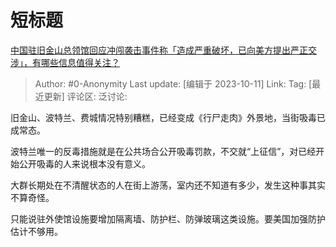 # 短标题
[中国驻旧金山总领馆回应冲闯袭击事件称「造成严重破坏，已向美方提出严正交涉」，有哪些信息值得关注？](https://www.zhihu.com/question/625419345/answer/3243934835)

> Author: #0-Anonymity
> Last update: [编辑于 2023-10-11]
> Link:
> Tag: [最近更新]
> 评论区:
> 泛讨论:

旧金山、波特兰、费城情况特别糟糕，已经变成《行尸走肉》外景地，当街吸毒已成常态。

波特兰唯一的反毒措施就是在公共场合公开吸毒罚款，不交就“上征信”，对已经开始公开吸毒的人来说根本没有意义。

大群长期处在不清醒状态的人在街上游荡，室内还不知道有多少，发生这种事其实不算奇怪。

只能说驻外使馆设施要增加隔离墙、防护栏、防弹玻璃这类设施。要美国加强防护估计不够用。